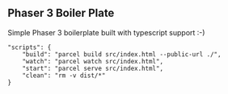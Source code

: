 ## Phaser 3 Boiler Plate

Simple Phaser 3 boilerplate built with typescript support :-)

``` 
"scripts": {
    "build": "parcel build src/index.html --public-url ./",
    "watch": "parcel watch src/index.html",
    "start": "parcel serve src/index.html",
    "clean": "rm -v dist/*"
}
```